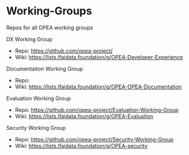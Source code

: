 # Working-Groups
Repos for all OPEA working groups

DX Working Group
* Repo: https://github.com/opea-project/
* Wiki: https://lists.lfaidata.foundation/g/OPEA-Developer-Experience

Documentaiton Working Group
* Repo: 
* Wiki: https://lists.lfaidata.foundation/g/OPEA-OPEA-Documentation

Evaluation Working Group 
* Repo: https://github.com/opea-project/Evaluation-Working-Group
* Wiki: https://lists.lfaidata.foundation/g/OPEA-Evaluation

Security Working Group
* Repo: https://github.com/opea-project/Security-Working-Group
* Wiki: https://lists.lfaidata.foundation/g/OPEA-security


